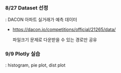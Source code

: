 ### 8/27 Dataset 선정

: DACON 아파트 실거래가 예측 데이터

- https://dacon.io/competitions/official/21265/data/

  파일크기 문제로 다운받을 수 있는 경로만 공유

### 9/9 Plotly 실습

: histogram, pie plot, dist plot